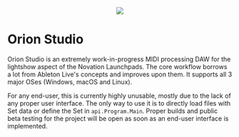 <p align="center"><img align="center" src="https://i.imgur.com/OgDNWwr.png"/></p>

# Orion Studio

Orion Studio is an extremely work-in-progress MIDI processing DAW for the lightshow aspect of the Novation Launchpads. The core workflow borrows a lot from Ableton Live's concepts and improves upon them. It supports all 3 major OSes (Windows, macOS and Linux).

For any end-user, this is currently highly unusable, mostly due to the lack of any proper user interface. The only way to use it is to directly load files with Set data or define the Set in `api.Program.Main`. Proper builds and public beta testing for the project will be open as soon as an end-user interface is implemented.
